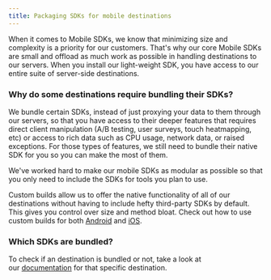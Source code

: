 ```yaml
---
title: Packaging SDKs for mobile destinations
---
```


When it comes to Mobile SDKs, we know that minimizing size and complexity is a priority for our customers. That's why our core Mobile SDKs are small and offload as much work as possible in handling destinations to our servers. When you install our light-weight SDK, you have access to our entire suite of server-side destinations.

### Why do some destinations require bundling their SDKs?

We bundle certain SDKs, instead of just proxying your data to them through our servers, so that you have access to their deeper features that requires direct client manipulation (A/B testing, user surveys, touch heatmapping, etc) or access to rich data such as CPU usage, network data, or raised exceptions. For those types of features, we still need to bundle their native SDK for you so you can make the most of them.

We've worked hard to make our mobile SDKs as modular as possible so that you only need to include the SDKs for tools you plan to use.

Custom builds allow us to offer the native functionality of all of our destinations without having to include hefty third-party SDKs by default. This gives you control over size and method bloat. Check out how to use custom builds for both [Android](/docs/connections/sources/catalog/libraries/mobile/android/quickstart/#step-1-install-the-sdk) and [iOS](/docs/connections/sources/catalog/libraries/mobile/ios/quickstart/#step-1-install-the-sdk).

### Which SDKs are bundled?

To check if an destination is bundled or not, take a look at our [documentation](/docs/connections/destinations/) for that specific destination.
